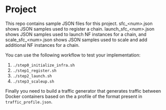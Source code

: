 # Project
This repo contains sample JSON files for this project. sfc_\<num\>.json shows JSON samples used to register a chain. launch_sfc_\<num\>.json shows JSON samples used to launch NF instances for a chain, and scale_sfc_\<num\>.json shows JSON samples used to scale and add additional NF instances for a chain.
  
You can use the following workflow to test your implementation:

1. `./step0_initialize_infra.sh`
2. `./step1_register.sh`
3. `./step2_launch.sh`
4. `./step3_scaleup.sh`

Finally you need to build a traffic generator that generates traffic between Docker containers based on the a profile of the format present in `traffic_profile.json`.
